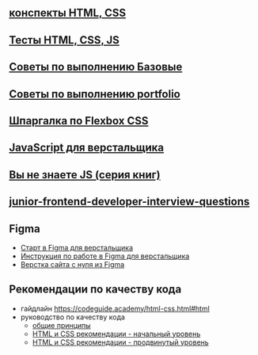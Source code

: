 
## [конспекты HTML,  CSS ](https://github.com/schoolteacherMP/Conspectus_HTML_CSS_JS/tree/main/HTML%2C%20CSS)  
## [Тесты HTML, CSS, JS ]()  
## [Советы по выполнению Базовые ](https://github.com/schoolteacherMP/Conspectus_HTML_CSS_JS/blob/main/ImplementationTips.md)  
## [Советы по выполнению portfolio ](https://github.com/schoolteacherMP/lecture_13_1_portfolio/blob/main/ImplementationTipsPortfolio.md)  
## [Шпаргалка по Flexbox CSS](https://tpverstak.ru/flex-cheatsheet/)  

## [JavaScript для верстальщика ](https://github.com/schoolteacherMP/Conspectus_HTML_CSS_JS/blob/main/JS_for_frontend.md) 
## [ Вы не знаете JS (серия книг)](https://github.com/azat-io/you-dont-know-js-ru)  
## [junior-frontend-developer-interview-questions ](https://github.com/schoolteacherMP/Conspectus_HTML_CSS_JS/blob/main/interview_questions.md)  

## Figma  
- [Старт в Figma для верстальщика](https://htmlacademy.ru/blog/soft/figma)  
- [Инструкция по работе в Figma для верстальщика](https://breezzly.ru/guides/start-v-figma-dlya-verstalshhika)  
- [Верстка сайта с нуля из Figma](https://www.youtube.com/playlist?list=PL5_s7xdj2Vsw-bCx5nOZJMFIiHwRgok--)  

## Рекомендации по качеству кода  
- гайдлайн https://codeguide.academy/html-css.html#html  
- руководство по качеству кода  
  - [общие принципы](https://github.com/schoolteacherMP/lecture_X_Shelter/blob/main/generic-principles.md)
  - [HTML и CSS рекомендации - начальный уровень](https://github.com/schoolteacherMP/lecture_X_Shelter/blob/main/html-and-css.md)
  - [HTML и CSS рекомендации - продвинутый уровень](https://github.com/schoolteacherMP/lecture_X_Shelter/blob/main/html-and-css-extended.md)

